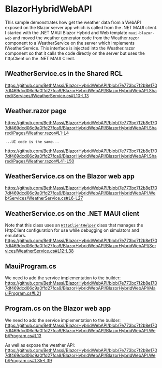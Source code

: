 # BlazorHybridWebAPI
This sample demonstrates how get the weather data from a WebAPI exposed on the Blazor server app which is called from the .NET MAUI client. I started with the .NET MAUI Blazor Hybrid and Web template `maui-blazor-web` and moved the weather generator code from the Weather.razor component to a WeatherService on the server which implements IWeatherService. This interface is injected into the Weather.razor component so that it calls the code directly on the server but uses the httpClient on the .NET MAUI Client.

## IWeatherService.cs in the Shared RCL
https://github.com/BethMassi/BlazorHybridWebAPI/blob/7e773bc7f2b8e1707df469dcd06c9a0ffd27fca9/BlazorHybridWebAPI/BlazorHybridWebAPI.Shared/Services/IWeatherService.cs#L10-L13

## Weather.razor page
https://github.com/BethMassi/BlazorHybridWebAPI/blob/7e773bc7f2b8e1707df469dcd06c9a0ffd27fca9/BlazorHybridWebAPI/BlazorHybridWebAPI.Shared/Pages/Weather.razor#L1-L4

`...UI code is the same...`

https://github.com/BethMassi/BlazorHybridWebAPI/blob/7e773bc7f2b8e1707df469dcd06c9a0ffd27fca9/BlazorHybridWebAPI/BlazorHybridWebAPI.Shared/Pages/Weather.razor#L41-L50

## WeatherService.cs on the Blazor web app
https://github.com/BethMassi/BlazorHybridWebAPI/blob/7e773bc7f2b8e1707df469dcd06c9a0ffd27fca9/BlazorHybridWebAPI/BlazorHybridWebAPI.Web/Services/WeatherService.cs#L6-L27

## WeatherService.cs on the .NET MAUI client
Note that this class uses an [`HttpClientHelper`](https://github.com/BethMassi/BlazorHybridWebAPI/blob/b6ffd2c9f46a34d7300f3090e6fca15c34c7372d/BlazorHybridWebAPI/BlazorHybridWebAPI/Services/HttpClientHelper.cs#L6) class that manages the HttpClient configuration for use while debugging on simulators and emulators.
https://github.com/BethMassi/BlazorHybridWebAPI/blob/7e773bc7f2b8e1707df469dcd06c9a0ffd27fca9/BlazorHybridWebAPI/BlazorHybridWebAPI/Services/WeatherService.cs#L12-L38

## MauiProgram.cs
We need to add the service implementation to the builder:
https://github.com/BethMassi/BlazorHybridWebAPI/blob/7e773bc7f2b8e1707df469dcd06c9a0ffd27fca9/BlazorHybridWebAPI/BlazorHybridWebAPI/MauiProgram.cs#L21

## Program.cs on the Blazor web app
We need to add the service implementation to the builder:
https://github.com/BethMassi/BlazorHybridWebAPI/blob/7e773bc7f2b8e1707df469dcd06c9a0ffd27fca9/BlazorHybridWebAPI/BlazorHybridWebAPI.Web/Program.cs#L13

As well as expose the weather API:
https://github.com/BethMassi/BlazorHybridWebAPI/blob/7e773bc7f2b8e1707df469dcd06c9a0ffd27fca9/BlazorHybridWebAPI/BlazorHybridWebAPI.Web/Program.cs#L35-L39



